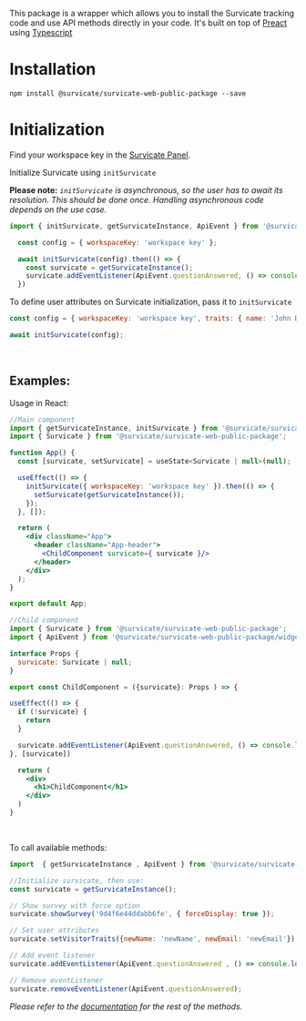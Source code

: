 This package is a wrapper which allows you to install the Survicate tracking code and use API methods directly in your code.
It's built on top of [Preact](https://github.com/preactjs/preact) using [Typescript](https://github.com/Microsoft/TypeScript)

# Installation

`npm install @survicate/survicate-web-public-package --save`

# Initialization

Find your workspace key in the [Survicate Panel](https://panel.survicate.com/o/0/w/0/settings/access-keys).

Initialize Survicate using `initSurvicate`

**Please note:** *`initSurvicate` is asynchronous, so the user has to await its resolution. This should be done once. Handling asynchronous code depends on the use case.*


```javascript
import { initSurvicate, getSurvicateInstance, ApiEvent } from '@survicate/survicate-web-public-package/widget_wrapper';

  const config = { workspaceKey: 'workspace key' };

  await initSurvicate(config).then(() => {
    const survicate = getSurvicateInstance();
    survicate.addEventListener(ApiEvent.questionAnswered, () => console.log('questionAnswered'));
  })

```

To define user attributes on Survicate initialization, pass it to `initSurvicate`

```javascript
const config = { workspaceKey: 'workspace key', traits: { name: 'John Doe', email: 'doe@john.com'} };

await initSurvicate(config);

```
<br/>

## Examples:

Usage in React:

```jsx
//Main component
import { getSurvicateInstance, initSurvicate } from '@survicate/survicate-web-public-package/widget_wrapper';
import { Survicate } from '@survicate/survicate-web-public-package';

function App() {
  const [survicate, setSurvicate] = useState<Survicate | null>(null);

  useEffect(() => {
    initSurvicate({ workspaceKey: 'workspace key' }).then(() => {
      setSurvicate(getSurvicateInstance());
    });
  }, []);

  return (
    <div className="App">
      <header className="App-header">
        <ChildComponent survicate={ survicate }/>
      </header>
    </div>
  );
}

export default App;

//Child component
import { Survicate } from '@survicate/survicate-web-public-package';
import { ApiEvent } from '@survicate/survicate-web-public-package/widget_wrapper';

interface Props {
  survicate: Survicate | null;
}

export const ChildComponent = ({survicate}: Props ) => {

useEffect(() => {
  if (!survicate) {
    return
  }

  survicate.addEventListener(ApiEvent.questionAnswered, () => console.log('questionAnswered'))
}, [survicate])

  return (
    <div>
      <h1>ChildComponent</h1>
    </div>
  )
}

```
<br/>

To call available methods:

```jsx
import  { getSurvicateInstance , ApiEvent } from '@survicate/survicate-web-public-package/widget_wrapper';

//Initialize survicate, then use:
const survicate = getSurvicateInstance();

// Show survey with force option
survicate.showSurvey('9d4f6e44ddabb6fe', { forceDisplay: true });

// Set user attributes
survicate.setVisitorTraits({newName: 'newName', newEmail: 'newEmail'});

// Add event listener
survicate.addEventListener(ApiEvent.questionAnswered , () => console.log('question answered'));

// Remove eventListener
survicate.removeEventListener(ApiEvent.questionAnswered);

```
*Please refer to the [documentation](https://developers.survicate.com/javascript/methods/) for the rest of the methods.*

